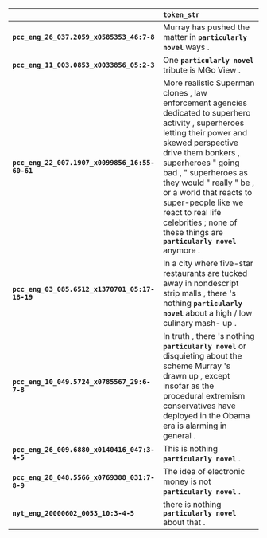 |                                                | `token_str`                                                                                                                                                                                                                                                                                                                                                                               |
|:-----------------------------------------------|:------------------------------------------------------------------------------------------------------------------------------------------------------------------------------------------------------------------------------------------------------------------------------------------------------------------------------------------------------------------------------------------|
| **`pcc_eng_26_037.2059_x0585353_46:7-8`**      | Murray has pushed the matter in __`particularly novel`__ ways .                                                                                                                                                                                                                                                                                                                           |
| **`pcc_eng_11_003.0853_x0033856_05:2-3`**      | One __`particularly novel`__ tribute is MGo View .                                                                                                                                                                                                                                                                                                                                        |
| **`pcc_eng_22_007.1907_x0099856_16:55-60-61`** | More realistic Superman clones , law enforcement agencies dedicated to superhero activity , superheroes letting their power and skewed perspective drive them bonkers , superheroes " going bad , " superheroes as they would " really " be , or a world that reacts to super-people like we react to real life celebrities ; none of these things are __`particularly novel`__ anymore . |
| **`pcc_eng_03_085.6512_x1370701_05:17-18-19`** | In a city where five-star restaurants are tucked away in nondescript strip malls , there 's nothing __`particularly novel`__ about a high / low culinary mash- up .                                                                                                                                                                                                                       |
| **`pcc_eng_10_049.5724_x0785567_29:6-7-8`**    | In truth , there 's nothing __`particularly novel`__ or disquieting about the scheme Murray 's drawn up , except insofar as the procedural extremism conservatives have deployed in the Obama era is alarming in general .                                                                                                                                                                |
| **`pcc_eng_26_009.6880_x0140416_047:3-4-5`**   | This is nothing __`particularly novel`__ .                                                                                                                                                                                                                                                                                                                                                |
| **`pcc_eng_28_048.5566_x0769388_031:7-8-9`**   | The idea of electronic money is not __`particularly novel`__ .                                                                                                                                                                                                                                                                                                                            |
| **`nyt_eng_20000602_0053_10:3-4-5`**           | there is nothing __`particularly novel`__ about that .                                                                                                                                                                                                                                                                                                                                    |